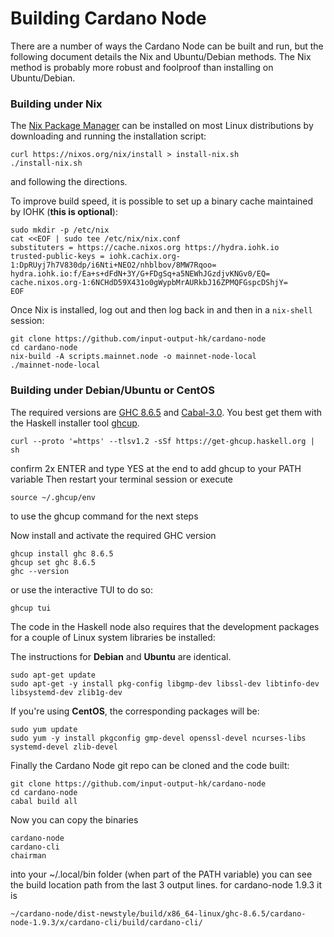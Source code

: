 # Building Cardano Node

There are a number of ways the Cardano Node can be built and run, but the following document
details the Nix and Ubuntu/Debian methods. The Nix method is probably more robust and foolproof
than installing on Ubuntu/Debian.


### Building under Nix

The [Nix Package Manager][nix] can be installed on most Linux distributions by downloading and
running the installation script:
```
curl https://nixos.org/nix/install > install-nix.sh
./install-nix.sh
```
and following the directions.

To improve build speed, it is possible to set up a binary cache maintained by IOHK (**this is
optional**):
```
sudo mkdir -p /etc/nix
cat <<EOF | sudo tee /etc/nix/nix.conf
substituters = https://cache.nixos.org https://hydra.iohk.io
trusted-public-keys = iohk.cachix.org-1:DpRUyj7h7V830dp/i6Nti+NEO2/nhblbov/8MW7Rqoo= hydra.iohk.io:f/Ea+s+dFdN+3Y/G+FDgSq+a5NEWhJGzdjvKNGv0/EQ= cache.nixos.org-1:6NCHdD59X431o0gWypbMrAURkbJ16ZPMQFGspcDShjY=
EOF
```

Once Nix is installed, log out and then log back in and then in a `nix-shell` session:
```
git clone https://github.com/input-output-hk/cardano-node
cd cardano-node
nix-build -A scripts.mainnet.node -o mainnet-node-local
./mainnet-node-local
```

### Building under Debian/Ubuntu or CentOS
The required versions are [GHC 8.6.5][ghc865] and [Cabal-3.0][cabal30].
You best get them with the Haskell installer tool [ghcup][ghcup].

```
curl --proto '=https' --tlsv1.2 -sSf https://get-ghcup.haskell.org | sh
```
confirm 2x ENTER and type YES at the end to add ghcup to your PATH variable
Then restart your terminal session or execute 

```
source ~/.ghcup/env
```
to use the ghcup command for the next steps

Now install and activate the required GHC version
```
ghcup install ghc 8.6.5
ghcup set ghc 8.6.5
ghc --version
```
or use the interactive TUI to do so:
```
ghcup tui
```
The code in the Haskell node also requires that the development packages for a couple of Linux
system libraries be installed:

The instructions for **Debian** and **Ubuntu** are identical.

```
sudo apt-get update
sudo apt-get -y install pkg-config libgmp-dev libssl-dev libtinfo-dev libsystemd-dev zlib1g-dev
```
If you're using **CentOS**, the corresponding packages will be:

```
sudo yum update
sudo yum -y install pkgconfig gmp-devel openssl-devel ncurses-libs systemd-devel zlib-devel
```

Finally the Cardano Node git repo can be cloned and the code built:
```
git clone https://github.com/input-output-hk/cardano-node
cd cardano-node
cabal build all
```

Now you can copy the binaries 
```
cardano-node
cardano-cli
chairman
```
into your ~/.local/bin folder (when part of the PATH variable)
you can see the build location path from the last 3 output lines. 
for cardano-node 1.9.3 it is 
```
~/cardano-node/dist-newstyle/build/x86_64-linux/ghc-8.6.5/cardano-node-1.9.3/x/cardano-cli/build/cardano-cli/
```



 


[ghcup]: https://www.haskell.org/ghcup/
[cabal30]: https://www.haskell.org/cabal/download.html
[ghc865]: https://www.haskell.org/ghc/blog/20190423-ghc-8.6.5-released.html
[nix]: https://nixos.org/nix/
